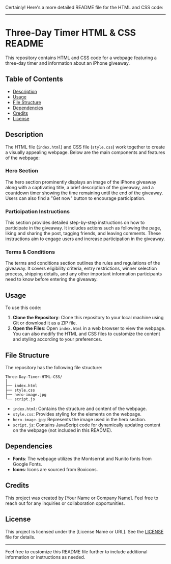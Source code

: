 Certainly! Here's a more detailed README file for the HTML and CSS code:

---

# Three-Day Timer HTML & CSS README

This repository contains HTML and CSS code for a webpage featuring a three-day timer and information about an iPhone giveaway.

## Table of Contents

- [Description](#description)
- [Usage](#usage)
- [File Structure](#file-structure)
- [Dependencies](#dependencies)
- [Credits](#credits)
- [License](#license)

## Description

The HTML file (`index.html`) and CSS file (`style.css`) work together to create a visually appealing webpage. Below are the main components and features of the webpage:

### Hero Section

The hero section prominently displays an image of the iPhone giveaway along with a captivating title, a brief description of the giveaway, and a countdown timer showing the time remaining until the end of the giveaway. Users can also find a "Get now" button to encourage participation.

### Participation Instructions

This section provides detailed step-by-step instructions on how to participate in the giveaway. It includes actions such as following the page, liking and sharing the post, tagging friends, and leaving comments. These instructions aim to engage users and increase participation in the giveaway.

### Terms & Conditions

The terms and conditions section outlines the rules and regulations of the giveaway. It covers eligibility criteria, entry restrictions, winner selection process, shipping details, and any other important information participants need to know before entering the giveaway.

## Usage

To use this code:

1. **Clone the Repository**: Clone this repository to your local machine using Git or download it as a ZIP file.
2. **Open the Files**: Open `index.html` in a web browser to view the webpage. You can also modify the HTML and CSS files to customize the content and styling according to your preferences.

## File Structure

The repository has the following file structure:

```
Three-Day-Timer-HTML-CSS/
│
├── index.html
├── style.css
├── hero-image.jpg
└── script.js
```

- `index.html`: Contains the structure and content of the webpage.
- `style.css`: Provides styling for the elements on the webpage.
- `hero-image.jpg`: Represents the image used in the hero section.
- `script.js`: Contains JavaScript code for dynamically updating content on the webpage (not included in this README).

## Dependencies

- **Fonts**: The webpage utilizes the Montserrat and Nunito fonts from Google Fonts.
- **Icons**: Icons are sourced from Boxicons.

## Credits

This project was created by [Your Name or Company Name]. Feel free to reach out for any inquiries or collaboration opportunities.

## License

This project is licensed under the [License Name or URL]. See the [LICENSE](LICENSE) file for details.

---

Feel free to customize this README file further to include additional information or instructions as needed.